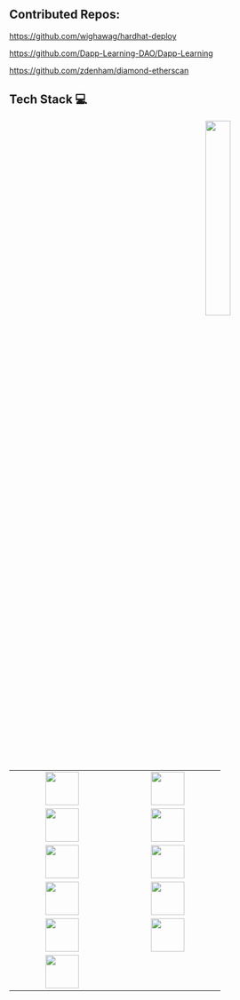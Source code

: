 ## Contributed Repos:

https://github.com/wighawag/hardhat-deploy

https://github.com/Dapp-Learning-DAO/Dapp-Learning

https://github.com/zdenham/diamond-etherscan

## Tech Stack :computer:
<p>
	<img width="30%" align="right" src="https://github-readme-stats.vercel.app/api?username=ben46&show_icons=true&hide_border=true" />

 <table>
   <tbody>
      <tr> 
          <td align="center" width="20%">
            <img height=60px src="https://github.com/ben46/ben46/assets/1460432/0e8b1b91-d06d-49cd-90d2-7ac8a2d1dcf0"> 
      </td>
        <td align="center" width="20%">
            <img height=60px src="https://github.com/ben46/ben46/assets/1460432/b9cdfcfe-291f-4054-a0e2-579d5cb87b7c"> 
      </td>
      </tr>
      <tr>
        <td align="center" width="20%">
            <img height=60px src="https://github.com/ben46/ben46/assets/1460432/ae54df80-41c7-4d6a-aee4-8df228edf187"> 
      </td>
        <td align="center" width="20%">
            <img height=60px src="https://github.com/ben46/ben46/assets/1460432/b53389e1-a905-4475-9a2a-afaa87ccea7b"> 
      </td>
      </tr>
      <tr>
      <td align="center" width="20%">
            <img height=60px src="https://github.com/ben46/ben46/assets/1460432/c7ca2de3-c92e-4686-bdbf-a57262e81f82"> 
      </td>
      <td align="center" width="20%">
            <img height=60px src="https://github.com/ben46/ben46/assets/1460432/725442b1-2a77-40f3-b159-efba69beb6e3"> 
      </td>
      </tr>
      <tr>
      <td align="center" width="20%">
            <img height=60px src="https://github.com/ben46/ben46/assets/1460432/82a2cd5d-700f-4a7a-ba63-055dfdd096a6"> 
      </td>
      <td align="center" width="20%">
            <img height=60px src="https://github.com/ben46/ben46/assets/1460432/a6c5693c-a5c7-4837-ac1e-cc18f9c5cb24"> 
      </td>
      </tr>   
      <tr>
               <td align="center" width="20%">
            <img height=60px src="https://github.com/ben46/ben46/assets/1460432/9b0b030d-9ce1-4cef-8f0b-4b217868debf"> 
      </td>
      <td align="center" width="20%">
            <img height=60px src="https://github.com/ben46/ben46/assets/1460432/f06c3b00-3529-498c-b7ff-4dbf08e1fa01"> 
      </td>
      </tr>
      <tr><td align="center" width="20%">
            <img height=60px src="https://github.com/ben46/ben46/assets/1460432/f8dc093b-55b8-470c-8ddc-c87a45969392"> 
      </td>
      </tr>
      </tbody>

  </table>
  </p>

